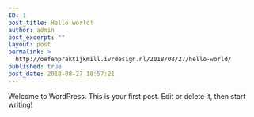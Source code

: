 ```yaml
---
ID: 1
post_title: Hello world!
author: admin
post_excerpt: ""
layout: post
permalink: >
  http://oefenpraktijkmill.ivrdesign.nl/2018/08/27/hello-world/
published: true
post_date: 2018-08-27 18:57:21
---
```

Welcome to WordPress. This is your first post. Edit or delete it, then start writing!